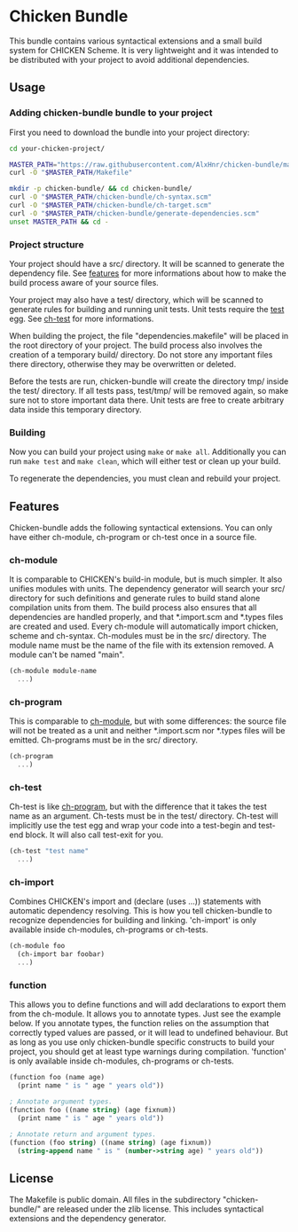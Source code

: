 # Chicken Bundle

This bundle contains various syntactical extensions and a small build
system for CHICKEN Scheme. It is very lightweight and it was intended to be
distributed with your project to avoid additional dependencies.

## Usage
### Adding chicken-bundle bundle to your project

First you need to download the bundle into your project directory:

```sh
cd your-chicken-project/

MASTER_PATH="https://raw.githubusercontent.com/AlxHnr/chicken-bundle/master"
curl -O "$MASTER_PATH/Makefile"

mkdir -p chicken-bundle/ && cd chicken-bundle/
curl -O "$MASTER_PATH/chicken-bundle/ch-syntax.scm"
curl -O "$MASTER_PATH/chicken-bundle/ch-target.scm"
curl -O "$MASTER_PATH/chicken-bundle/generate-dependencies.scm"
unset MASTER_PATH && cd -
```

### Project structure

Your project should have a src/ directory. It will be scanned to generate
the dependency file. See [features](#features) for more informations about
how to make the build process aware of your source files.

Your project may also have a test/ directory, which will be scanned to
generate rules for building and running unit tests. Unit tests require the
[test](http://wiki.call-cc.org/eggref/4/test) egg. See [ch-test](#ch-test)
for more informations.

When building the project, the file "dependencies.makefile" will be placed
in the root directory of your project. The build process also involves the
creation of a temporary build/ directory. Do not store any important files
there directory, otherwise they may be overwritten or deleted.

Before the tests are run, chicken-bundle will create the directory tmp/
inside the test/ directory. If all tests pass, test/tmp/ will be removed
again, so make sure not to store important data there. Unit tests are free
to create arbitrary data inside this temporary directory.

### Building

Now you can build your project using `make` or `make all`. Additionally you
can run `make test` and `make clean`, which will either test or clean up
your build.

To regenerate the dependencies, you must clean and rebuild your project.

## Features

Chicken-bundle adds the following syntactical extensions. You can only have
either ch-module, ch-program or ch-test once in a source file.

### ch-module

It is comparable to CHICKEN's build-in module, but is much simpler. It also
unifies modules with units. The dependency generator will search your src/
directory for such definitions and generate rules to build stand alone
compilation units from them. The build process also ensures that all
dependencies are handled properly, and that \*.import.scm and \*.types
files are created and used. Every ch-module will automatically import
chicken, scheme and ch-syntax. Ch-modules must be in the src/ directory.
The module name must be the name of the file with its extension removed. A
module can't be named "main".

```scheme
(ch-module module-name
  ...)
```

### ch-program

This is comparable to [ch-module](#ch-module), but with some differences:
the source file will not be treated as a unit and neither \*.import.scm nor
\*.types files will be emitted. Ch-programs must be in the src/ directory.

```scheme
(ch-program
  ...)
```

### ch-test

Ch-test is like [ch-program](#ch-program), but with the difference that it
takes the test name as an argument. Ch-tests must be in the test/
directory. Ch-test will implicitly use the test egg and wrap your code into
a test-begin and test-end block. It will also call test-exit for you.

```scheme
(ch-test "test name"
  ...)
```

### ch-import

Combines CHICKEN's import and (declare (uses ...)) statements with
automatic dependency resolving. This is how you tell chicken-bundle to
recognize dependencies for building and linking. 'ch-import' is only
available inside ch-modules, ch-programs or ch-tests.

```scheme
(ch-module foo
  (ch-import bar foobar)
  ...)
```

### function

This allows you to define functions and will add declarations to export
them from the ch-module. It allows you to annotate types. Just see the
example below. If you annotate types, the function relies on the assumption
that correctly typed values are passed, or it will lead to undefined
behaviour. But as long as you use only chicken-bundle specific constructs
to build your project, you should get at least type warnings during
compilation. 'function' is only available inside ch-modules, ch-programs or
ch-tests.

```scheme
(function foo (name age)
  (print name " is " age " years old"))

; Annotate argument types.
(function foo ((name string) (age fixnum))
  (print name " is " age " years old"))

; Annotate return and argument types.
(function (foo string) ((name string) (age fixnum))
  (string-append name " is " (number->string age) " years old"))
```

## License

The Makefile is public domain. All files in the subdirectory
"chicken-bundle/" are released under the zlib license. This includes
syntactical extensions and the dependency generator.
